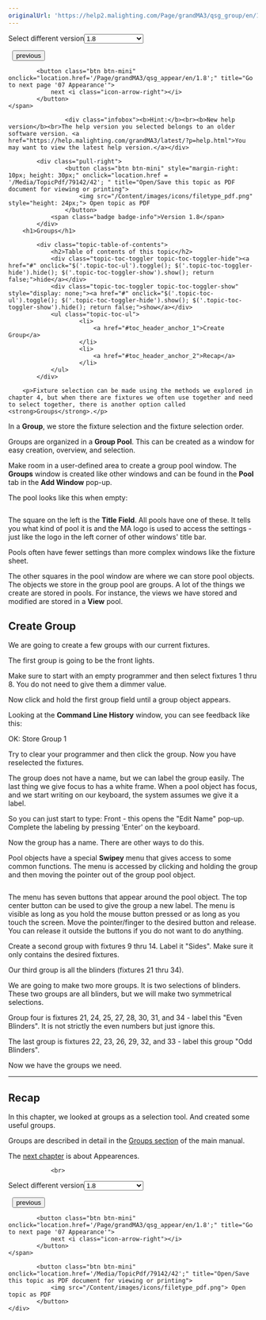 ```yaml
---
originalUrl: 'https://help2.malighting.com/Page/grandMA3/qsg_group/en/1.8'
---
```


<div class="topic-navigation">

<div class="pull-right">
	<span class="pull-left">


<div class="pull-left">
<form action="/Topic/SetCurrentVersionNumber" class="form-inline" id="frmTagSelector" method="post">	<span class="form-mini">
		<div class="input-prepend"><span class="add-on">Select different version</span><select autocomplete="off" id="versionNumberId" name="versionNumberId" onchange="$(this).closest('#frmTagSelector').submit();" style="width: 120px;"><option value="">- latest -</option>
<option value="10">1.0</option>
<option value="32">1.1</option>
<option value="35">1.2</option>
<option value="36">1.3</option>
<option value="37">1.4</option>
<option value="38">1.5</option>
<option value="39">1.6</option>
<option value="40">1.7</option>
<option selected="selected" value="42">1.8</option>
<option value="43">1.9</option>
<option value="44">2.0</option>
</select></div>
		<input data-val="true" data-val-number="The field Int32 must be a number." data-val-required="The Int32 field is required." id="ProductId" name="ProductId" type="hidden" value="25">
		<input id="CurrentGuid" name="CurrentGuid" type="hidden" value="0311ff7a-775e-42ef-a603-3279e63dd961">
	</span>
</form></div>&nbsp;	</span>
	<span class="pull-right" style="white-space: nowrap;">
			<button class="btn btn-mini" onclick="location.href='/Page/grandMA3/qsg_3d_setup/en/1.8'; " title="Go to previous page '05 3D Fixture Setup'">
				<i class="icon-arrow-left"></i> previous
			</button>

			<button class="btn btn-mini" onclick="location.href='/Page/grandMA3/qsg_appear/en/1.8';" title="Go to next page '07 Appearance'">
				next <i class="icon-arrow-right"></i> 
			</button>
	</span>
</div>
<div class="clear-fix" style="margin-bottom: 10px"></div>
</div>

					<div class="infobox"><b>Hint:</b><br><b>New help version</b><br>The help version you selected belongs to an older software version. <a href="https://help.malighting.com/grandMA3/latest/?p=help.html">You may want to view the latest help version.</a></div>

			<div class="pull-right">
					<button class="btn btn-mini" style="margin-right: 10px; height: 30px;" onclick="location.href = '/Media/TopicPdf/79142/42'; " title="Open/Save this topic as PDF document for viewing or printing">
						<img src="/Content/images/icons/filetype_pdf.png" style="height: 24px;"> Open topic as PDF
					</button>
				<span class="badge badge-info">Version 1.8</span>
			</div>
		<h1>Groups</h1>

			<div class="topic-table-of-contents">
				<h2>Table of contents of this topic</h2>
				<div class="topic-toc-toggler topic-toc-toggler-hide"><a href="#" onclick="$('.topic-toc-ul').toggle(); $('.topic-toc-toggler-hide').hide(); $('.topic-toc-toggler-show').show(); return false;">hide</a></div>
				<div class="topic-toc-toggler topic-toc-toggler-show" style="display: none;"><a href="#" onclick="$('.topic-toc-ul').toggle(); $('.topic-toc-toggler-hide').show(); $('.topic-toc-toggler-show').hide(); return false;">show</a></div>
				<ul class="topic-toc-ul">
						<li>
							<a href="#toc_header_anchor_1">Create Group</a>
						</li>
						<li>
							<a href="#toc_header_anchor_2">Recap</a>
						</li>
				</ul>
			</div>

		<p>Fixture selection can be made using the methods we explored in chapter 4, but when there are fixtures we often use together and need to select together, there is another option called <strong>Groups</strong>.</p>

<p>In a <strong>Group</strong>, we store the fixture selection and the fixture selection order.</p>

<p>Groups are organized in a <strong>Group Pool</strong>. This can be created as a window for easy creation, overview, and selection.</p>

<p>Make room in a user-defined area to create a group pool window. The <strong>Groups</strong> window is created like other windows and can be found in the <strong>Pool</strong> tab in the <strong>Add Window</strong> pop-up.</p>

<p>The pool looks like this when empty:</p>

<p><img alt="" src="/Media/Image/qsg_06_group-pool_empty_v1-4.png"></p>

<p>The square on the left is the <strong>Title Field</strong>. All pools have one of these. It tells you what kind of pool it is and the MA logo is used to access the settings - just like the logo in the left corner of other windows' title bar.</p>

<p>Pools often have fewer settings than more complex windows like the fixture sheet.</p>

<p>The other squares in the pool window are where we can store pool objects. The objects we store in the group pool are groups. A lot of the things we create are stored in pools. For instance, the views we have stored and modified are stored in a <strong>View</strong> pool.</p>

<a name="toc_header_anchor_1" id="toc_header_anchor_1" class="topic-toc-item"></a><h2>Create Group</h2>

<p>We are going to create a few groups with our current fixtures.</p>

<p>The first group is going to be the front lights.</p>

<p>Make sure to start with an empty programmer and then select fixtures 1 thru 8. You do not need to give them a dimmer value.</p>

<p>Now click and hold the first group field until a group object appears.</p>

<p>Looking at the <strong>Command Line History</strong> window, you can see feedback like this:</p>

<div class="cl_response">OK: Store Group 1</div>

<p>Try to clear your programmer and then click the group. Now you have reselected the fixtures.</p>

<p>The group does not have a name, but we can label the group easily. The last thing we give focus to has a white frame. When a pool object has focus, and we start writing on our keyboard, the system assumes we give it a label.</p>

<p>So you can just start to type: <span class="syntax">Front</span> - this opens the "Edit Name" pop-up. Complete the labeling by pressing 'Enter' on the keyboard.</p>

<p>Now the group has a name. There are other ways to do this.</p>

<p>Pool objects have a special <strong>Swipey</strong> menu that gives access to some common functions. The menu is accessed by clicking and holding the group and then moving the pointer out of the group pool object.</p>

<p><img alt="" src="/Media/Image/qsg_06_swipey-menu_v1-8.png"></p>

<p>The menu has seven buttons that appear around the pool object. The top center button can be used to give the group a new label. The menu is visible as long as you hold the mouse button pressed or as long as you touch the screen. Move the pointer/finger to the desired button and release. You can release it outside the buttons if you do not want to do anything.</p>

<p>Create a second group with fixtures 9 thru 14. Label it "Sides". Make sure it only contains the desired fixtures.</p>

<p>Our third group is all the blinders (fixtures 21 thru 34).</p>

<p>We are going to make two more groups. It is two selections of blinders. These two groups are all blinders, but we will make two symmetrical selections.</p>

<p>Group four is fixtures 21, 24, 25, 27, 28, 30, 31, and 34 - label this "Even Blinders". It is not strictly the even numbers but just ignore this.</p>

<p>The last group is fixtures 22, 23, 26, 29, 32, and 33 - label this group "Odd Blinders".</p>

<p>Now we have the groups we need.</p>

<hr>
<a name="toc_header_anchor_2" id="toc_header_anchor_2" class="topic-toc-item"></a><h2>Recap</h2>

<p>In this chapter, we looked at groups as a selection tool. And created some useful groups.</p>

<p>Groups are described in detail in the <a href="/Topic/090be493-172a-4bcf-8d6d-7e4fae2e9260">Groups section</a> of the main manual.</p>

<p>The <a href="/Topic/7f512664-b7a0-4ff2-a76a-80a342421fd7">next chapter</a> is about Appearences.</p>


				<br>
<div class="topic-navigation">

<div class="pull-right">
	<span class="pull-left">


<div class="pull-left">
<form action="/Topic/SetCurrentVersionNumber" class="form-inline" id="frmTagSelector" method="post">	<span class="form-mini">
		<div class="input-prepend"><span class="add-on">Select different version</span><select autocomplete="off" id="versionNumberId" name="versionNumberId" onchange="$(this).closest('#frmTagSelector').submit();" style="width: 120px;"><option value="">- latest -</option>
<option value="10">1.0</option>
<option value="32">1.1</option>
<option value="35">1.2</option>
<option value="36">1.3</option>
<option value="37">1.4</option>
<option value="38">1.5</option>
<option value="39">1.6</option>
<option value="40">1.7</option>
<option selected="selected" value="42">1.8</option>
<option value="43">1.9</option>
<option value="44">2.0</option>
</select></div>
		<input data-val="true" data-val-number="The field Int32 must be a number." data-val-required="The Int32 field is required." id="ProductId" name="ProductId" type="hidden" value="25">
		<input id="CurrentGuid" name="CurrentGuid" type="hidden" value="0311ff7a-775e-42ef-a603-3279e63dd961">
	</span>
</form></div>&nbsp;	</span>
	<span class="pull-right" style="white-space: nowrap;">
			<button class="btn btn-mini" onclick="location.href='/Page/grandMA3/qsg_3d_setup/en/1.8'; " title="Go to previous page '05 3D Fixture Setup'">
				<i class="icon-arrow-left"></i> previous
			</button>

			<button class="btn btn-mini" onclick="location.href='/Page/grandMA3/qsg_appear/en/1.8';" title="Go to next page '07 Appearance'">
				next <i class="icon-arrow-right"></i> 
			</button>
	</span>
</div>
	<div class="clear-fix"></div>
	<div class="pull-right">
	
			<button class="btn btn-mini" onclick="location.href='/Media/TopicPdf/79142/42';" title="Open/Save this topic as PDF document for viewing or printing">
				<img src="/Content/images/icons/filetype_pdf.png"> Open topic as PDF
			</button>
	</div>
<div class="clear-fix" style="margin-bottom: 10px"></div>
</div>

	
